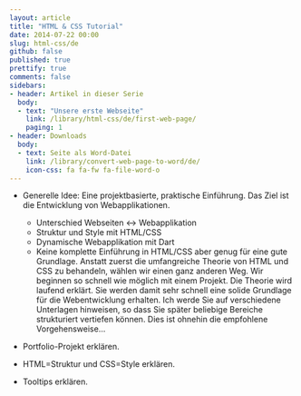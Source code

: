 ```yaml
---
layout: article
title: "HTML & CSS Tutorial"
date: 2014-07-22 00:00
slug: html-css/de
github: false
published: true
prettify: true
comments: false
sidebars:
- header: Artikel in dieser Serie
  body:
  - text: "Unsere erste Webseite"
    link: /library/html-css/de/first-web-page/
    paging: 1
- header: Downloads
  body:
  - text: Seite als Word-Datei
    link: /library/convert-web-page-to-word/de/
    icon-css: fa fa-fw fa-file-word-o
---
```


<!-- TODO: Einleitung schreiben -->

* Generelle Idee: Eine projektbasierte, praktische Einführung. Das Ziel ist die Entwicklung von Webapplikationen. 
  * Unterschied Webseiten <-> Webapplikation
  * Struktur und Style mit HTML/CSS
  * Dynamische Webapplikation mit Dart
  * Keine komplette Einführung in HTML/CSS aber genug für eine gute Grundlage. Anstatt zuerst die umfangreiche Theorie von HTML und CSS zu behandeln, wählen wir einen ganz anderen Weg. Wir beginnen so schnell wie möglich mit einem Projekt. Die Theorie wird laufend erklärt. Sie werden damit sehr schnell eine solide Grundlage für die Webentwicklung erhalten. Ich werde Sie auf verschiedene Unterlagen hinweisen, so dass Sie später beliebige Bereiche strukturiert vertiefen können. Dies ist ohnehin die empfohlene Vorgehensweise...
  
* Portfolio-Projekt erklären.

* HTML=Struktur und CSS=Style erklären.

* Tooltips erklären.
